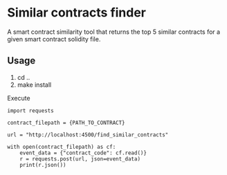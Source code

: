 # Similar contracts finder

A smart contract similarity tool that returns the top 5 similar contracts for a given smart contract solidity file.

## Usage

1. cd ..
2. make install

Execute

```
import requests

contract_filepath = {PATH_TO_CONTRACT}
 
url = "http://localhost:4500/find_similar_contracts"

with open(contract_filepath) as cf:
    event_data = {"contract_code": cf.read()}
    r = requests.post(url, json=event_data)
    print(r.json())

```
